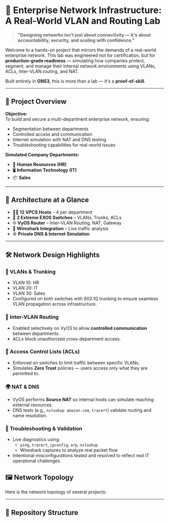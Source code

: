 # 🏢 Enterprise Network Infrastructure: A Real-World VLAN and Routing Lab

> **"Designing networks isn't just about connectivity — it's about accountability, security, and scaling with confidence."**

Welcome to a hands-on project that mirrors the demands of a real-world enterprise network. This lab was engineered not for certification, but for **production-grade readiness** — simulating how companies protect, segment, and manage their internal network environments using VLANs, ACLs, inter-VLAN routing, and NAT.  

Built entirely in **GNS3**, this is more than a lab — it's a **proof-of-skill**.

---

## 🚀 Project Overview

**Objective:**  
To build and secure a multi-department enterprise network, ensuring:
- Segmentation between departments  
- Controlled access and communication  
- Internet simulation with NAT and DNS testing  
- Troubleshooting capabilities for real-world issues  

**Simulated Company Departments:**  
- 📁 **Human Resources (HR)**  
- 🖥️ **Information Technology (IT)**  
- 📦 **Sales**

---

## 🧩 Architecture at a Glance

- 🧑‍💻 **12 VPCS Hosts** – 4 per department  
- 🧠 **2 Extreme EXOS Switches** – VLANs, Trunks, ACLs  
- 🌐 **VyOS Router** – Inter-VLAN Routing, NAT, Gateway  
- 🧪 **Wireshark Integration** – Live traffic analysis  
- ⚙️ **Private DNS & Internet Simulation**

---

## 🛠️ Network Design Highlights

### 🔹 VLANs & Trunking
- VLAN 10: HR  
- VLAN 20: IT  
- VLAN 30: Sales  
- Configured on both switches with 802.1Q trunking to ensure seamless VLAN propagation across infrastructure.

### 🔸 Inter-VLAN Routing
- Enabled selectively on VyOS to allow **controlled communication** between departments.  
- ACLs block unauthorized cross-department access.

### 🔐 Access Control Lists (ACLs)
- Enforced on switches to limit traffic between specific VLANs.  
- Simulates **Zero Trust** policies — users access only what they are permitted to.

### 🌍 NAT & DNS
- VyOS performs **Source NAT** so internal hosts can simulate reaching external resources.  
- DNS tests (e.g., `nslookup amazon.com`, `tracert`) validate routing and name resolution.

### 🧰 Troubleshooting & Validation
- Live diagnostics using:
  - `ping`, `tracert`, `ipconfig`, `arp`, `nslookup`  
  - Wireshark captures to analyze real packet flow
- Intentional misconfigurations tested and resolved to reflect real IT operational challenges.

## 🖼️ Network Topology

Here is the network topology of several projects:

---

## 📁 Repository Structure

